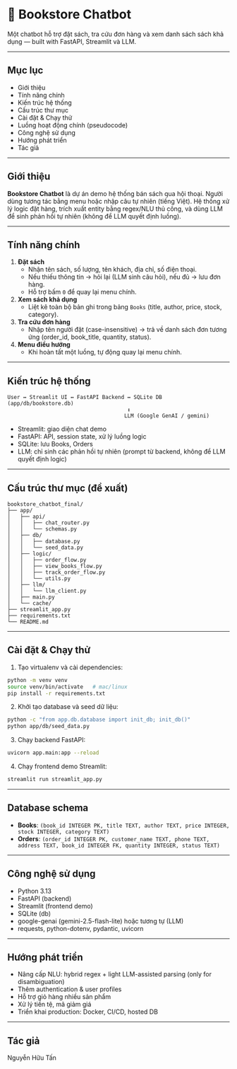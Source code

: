 # 🤖 Bookstore Chatbot

Một chatbot hỗ trợ đặt sách, tra cứu đơn hàng và xem danh sách sách khả dụng — built with FastAPI, Streamlit và LLM.

---

## Mục lục
- Giới thiệu
- Tính năng chính
- Kiến trúc hệ thống
- Cấu trúc thư mục
- Cài đặt & Chạy thử
- Luồng hoạt động chính (pseudocode)
- Công nghệ sử dụng
- Hướng phát triển
- Tác giả

---

## Giới thiệu

**Bookstore Chatbot** là dự án demo hệ thống bán sách qua hội thoại. Người dùng tương tác bằng menu hoặc nhập câu tự nhiên (tiếng Việt). Hệ thống xử lý logic đặt hàng, trích xuất entity bằng regex/NLU thủ công, và dùng LLM để sinh phản hồi tự nhiên (không để LLM quyết định luồng).

---

## Tính năng chính

1. **Đặt sách**
   - Nhận tên sách, số lượng, tên khách, địa chỉ, số điện thoại.
   - Nếu thiếu thông tin → hỏi lại (LLM sinh câu hỏi), nếu đủ → lưu đơn hàng.
   - Hỗ trợ bấm `0` để quay lại menu chính.
2. **Xem sách khả dụng**
   - Liệt kê toàn bộ bản ghi trong bảng `Books` (title, author, price, stock, category).
3. **Tra cứu đơn hàng**
   - Nhập tên người đặt (case-insensitive) → trả về danh sách đơn tương ứng (order_id, book_title, quantity, status).
4. **Menu điều hướng**
   - Khi hoàn tất một luồng, tự động quay lại menu chính.

---

## Kiến trúc hệ thống

```
User ↔ Streamlit UI ↔ FastAPI Backend ↔ SQLite DB (app/db/bookstore.db)
                                      ↕
                                     LLM (Google GenAI / gemini)
```

- Streamlit: giao diện chat demo
- FastAPI: API, session state, xử lý luồng logic
- SQLite: lưu Books, Orders
- LLM: chỉ sinh các phản hồi tự nhiên (prompt từ backend, không để LLM quyết định logic)

---

## Cấu trúc thư mục (đề xuất)

```
bookstore_chatbot_final/
├── app/
│   ├── api/
│   │   ├── chat_router.py
│   │   └── schemas.py
│   ├── db/
│   │   ├── database.py
│   │   └── seed_data.py
│   ├── logic/
│   │   ├── order_flow.py
│   │   ├── view_books_flow.py
│   │   ├── track_order_flow.py
│   │   └── utils.py
│   ├── llm/
│   │   └── llm_client.py
│   ├── main.py
│   └── cache/
├── streamlit_app.py
├── requirements.txt
└── README.md
```

---

## Cài đặt & Chạy thử

1. Tạo virtualenv và cài dependencies:
```bash
python -m venv venv
source venv/bin/activate   # mac/linux
pip install -r requirements.txt
```

2. Khởi tạo database và seed dữ liệu:
```bash
python -c "from app.db.database import init_db; init_db()"
python app/db/seed_data.py
```

3. Chạy backend FastAPI:
```bash
uvicorn app.main:app --reload
```

4. Chạy frontend demo Streamlit:
```bash
streamlit run streamlit_app.py
```

---

## Database schema

- **Books**: `(book_id INTEGER PK, title TEXT, author TEXT, price INTEGER, stock INTEGER, category TEXT)`
- **Orders**: `(order_id INTEGER PK, customer_name TEXT, phone TEXT, address TEXT, book_id INTEGER FK, quantity INTEGER, status TEXT)`

---

## Công nghệ sử dụng

- Python 3.13
- FastAPI (backend)
- Streamlit (frontend demo)
- SQLite (db)
- google-genai (gemini-2.5-flash-lite) hoặc tương tự (LLM)
- requests, python-dotenv, pydantic, uvicorn

---

## Hướng phát triển

- Nâng cấp NLU: hybrid regex + light LLM-assisted parsing (only for disambiguation)
- Thêm authentication & user profiles
- Hỗ trợ giỏ hàng nhiều sản phẩm
- Xử lý tiền tệ, mã giảm giá
- Triển khai production: Docker, CI/CD, hosted DB

---

## Tác giả

Nguyễn Hữu Tấn
